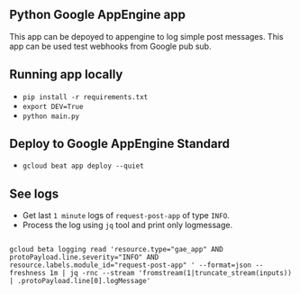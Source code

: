 ## Python Google AppEngine app


This app can be depoyed to appengine to log simple post messages. This app can be used test webhooks from Google pub sub.



## Running app locally

- `pip install -r requirements.txt`
- `export DEV=True`
- `python main.py`


## Deploy to Google AppEngine Standard

- `gcloud beat app deploy --quiet`


## See logs

- Get last `1 minute` logs of `request-post-app` of type `INFO`.
- Process the log using `jq` tool and print only logmessage.


```

gcloud beta logging read 'resource.type="gae_app" AND protoPayload.line.severity="INFO" AND resource.labels.module_id="request-post-app" ' --format=json --freshness 1m | jq -rnc --stream 'fromstream(1|truncate_stream(inputs)) | .protoPayload.line[0].logMessage'

```